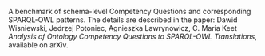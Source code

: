 A benchmark of schema-level Competency Questions and corresponding SPARQL-OWL patterns. 
The details are described in the paper: 
Dawid Wisniewski, Jedrzej Potoniec, Agnieszka Lawrynowicz, C. Maria Keet  
_Analysis of Ontology Competency Questions to SPARQL-OWL Translations_, available on arXiv. 